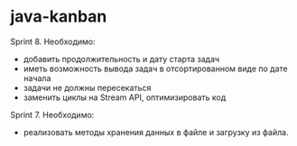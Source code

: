 # java-kanban
Sprint 8.
Необходимо:
- добавить продолжительность и дату старта задач
- иметь возможность вывода задач в отсортированном виде по дате начала
- задачи не должны пересекаться
- заменить циклы на Stream API, оптимизировать код

Sprint 7. 
Необходимо:
- реализовать методы хранения данных в файле и загрузку из файла.

